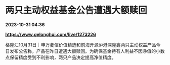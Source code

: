 # 两只主动权益基金公告遭遇大额赎回

**2023-10-31 04:36**

**https://www.gelonghui.com/live/1273226**

格隆汇10月31日｜申万菱信价值精选和前海开源沪港深隆鑫两只主动权益产品今日发布公告称，产品在昨日遭遇大额赎回。为确保基金持有人利益不因净值的小数点保留精度受到不利影响，两只产品决定提高净值精度。